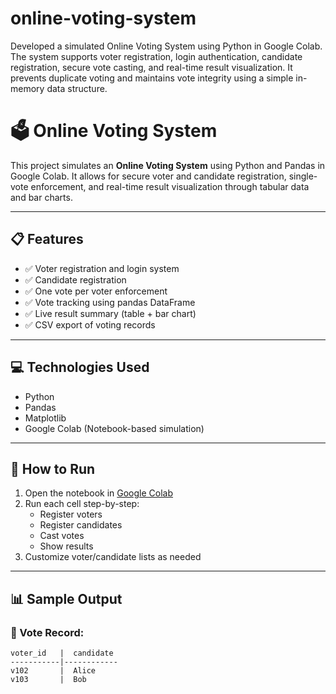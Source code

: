 # online-voting-system
Developed a simulated Online Voting System using Python in Google Colab. The system supports voter registration, login authentication, candidate registration, secure vote casting, and real-time result visualization. It prevents duplicate voting and maintains vote integrity using a simple in-memory data structure. 
# 🗳️ Online Voting System

This project simulates an **Online Voting System** using Python and Pandas in Google Colab. It allows for secure voter and candidate registration, single-vote enforcement, and real-time result visualization through tabular data and bar charts.

---

## 📋 Features

- ✅ Voter registration and login system
- ✅ Candidate registration
- ✅ One vote per voter enforcement
- ✅ Vote tracking using pandas DataFrame
- ✅ Live result summary (table + bar chart)
- ✅ CSV export of voting records

---

## 💻 Technologies Used

- Python
- Pandas
- Matplotlib
- Google Colab (Notebook-based simulation)

---

## 🚀 How to Run

1. Open the notebook in [Google Colab](https://colab.research.google.com/)
2. Run each cell step-by-step:
   - Register voters
   - Register candidates
   - Cast votes
   - Show results
3. Customize voter/candidate lists as needed

---

## 📊 Sample Output

### 📍 Vote Record:
```text
voter_id   |  candidate
-----------|------------
v102       |  Alice
v103       |  Bob
